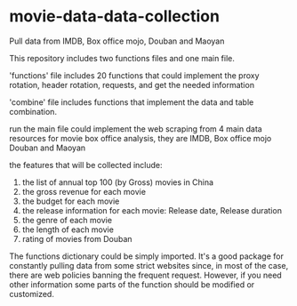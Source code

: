 
# movie-data-data-collection
Pull data from IMDB, Box office mojo, Douban and Maoyan 

This repository includes two functions files and one main file.

'functions' file includes 20 functions that could implement the proxy rotation, header rotation, requests, and get the needed
information

'combine' file includes functions that implement the data and table combination.

run the main file could implement the web scraping from 4 main data resources for movie box office analysis, they are IMDB,
Box office mojo Douban and Maoyan

the features that will be collected include:
1. the list of annual top 100 (by Gross) movies in China
2. the gross revenue for each movie
3. the budget for each movie
4. the release information for each movie: Release date, Release duration
5. the genre of each movie
6. the length of each movie
7. rating of movies from Douban

The functions dictionary could be simply imported. It's a good package for constantly pulling data from some strict websites since, in most of the case, there are web policies banning the frequent request. However, if you need other information 
some parts of the function should be modified or customized.
